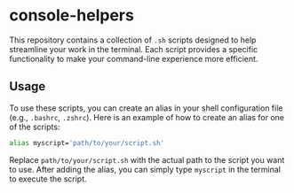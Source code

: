 # console-helpers

This repository contains a collection of `.sh` scripts designed to help streamline your work in the terminal. Each script provides a specific functionality to make your command-line experience more efficient.

## Usage

To use these scripts, you can create an alias in your shell configuration file (e.g., `.bashrc`, `.zshrc`). Here is an example of how to create an alias for one of the scripts:

```sh
alias myscript='path/to/your/script.sh'
```

Replace `path/to/your/script.sh` with the actual path to the script you want to use. After adding the alias, you can simply type `myscript` in the terminal to execute the script.
